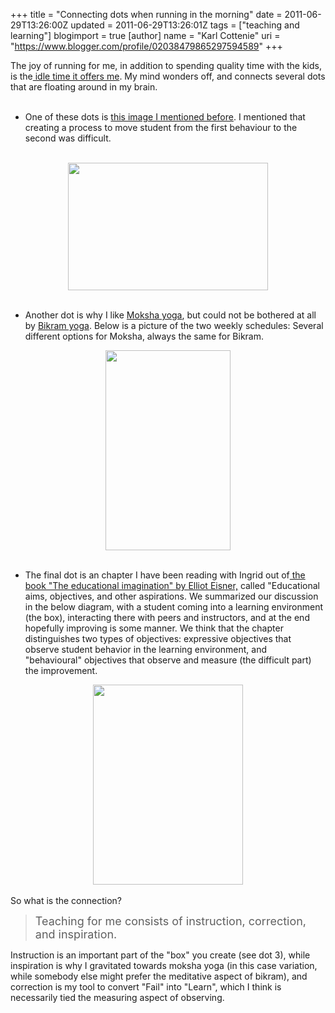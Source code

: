 +++
title = "Connecting dots when running in the morning"
date = 2011-06-29T13:26:00Z
updated = 2011-06-29T13:26:01Z
tags = ["teaching and learning"]
blogimport = true 
[author]
	name = "Karl Cottenie"
	uri = "https://www.blogger.com/profile/02038479865297594589"
+++

The joy of running for me, in addition to spending quality time with the kids, is the<a href="http://www.cottenielab.org/2011/06/thou-shalt-dream-great-dream-and-tell.html"> idle time it offers me</a>. My mind wonders off, and connects several dots that are floating around in my brain.<br /><br /><ul><li>One of these dots is <a href="http://www.cottenielab.org/2011/02/definition-of-teaching.html">this image I mentioned before</a>.&nbsp;I mentioned that creating a process to move student from the first behaviour to the second was difficult.</li></ul><br /><div class="separator" style="clear: both; text-align: center;"><a href="http://thisisindexed.com/wp-content/uploads/2011/02/card2822.jpg" imageanchor="1" style="margin-left: 1em; margin-right: 1em;"><img border="0" height="204" src="http://thisisindexed.com/wp-content/uploads/2011/02/card2822.jpg" width="320" /></a></div><br /><ul><li>Another dot is why I like <a href="http://www.mokshayogaguelph.com/">Moksha yoga</a>, but could not be bothered at all by <a href="http://bikramyogaguelph.com/">Bikram yoga</a>. Below is a picture of the two weekly schedules: Several different options for Moksha, always the same for Bikram.</li></ul><div class="separator" style="clear: both; text-align: center;"><a href="http://2.bp.blogspot.com/-3zs-ouaDXlA/TgtXf_fXn3I/AAAAAAAAATA/lTpzP2QH2Ag/s1600/Desktop.jpg" imageanchor="1" style="margin-left: 1em; margin-right: 1em;"><img border="0" height="320" src="http://2.bp.blogspot.com/-3zs-ouaDXlA/TgtXf_fXn3I/AAAAAAAAATA/lTpzP2QH2Ag/s320/Desktop.jpg" width="200" /></a></div><div><br /></div><ul><li>The final dot is an chapter I have been reading with Ingrid out of<a href="http://books.google.com/books?id=gEsmAQAAIAAJ&amp;source=gbs_similarbooks_r&amp;cad=3">&nbsp;the book "The educational imagination" by Elliot Eisner,</a> called "Educational aims, objectives, and other aspirations. We summarized our discussion in the below diagram, with a student coming into a learning environment (the box), interacting there with peers and instructors, and at the end hopefully improving is some manner. We think that the chapter distinguishes two types of objectives: expressive objectives that observe student behavior in the learning environment, and "behavioural" objectives that observe and measure&nbsp;(the difficult part) the improvement.</li></ul><div class="separator" style="clear: both; text-align: center;"><a href="http://2.bp.blogspot.com/-K_VM6K-Msts/TgtbA2WAs-I/AAAAAAAAATE/1vw_Q8BnAg0/s1600/cmapEducationalAims.JPG" imageanchor="1" style="margin-left: 1em; margin-right: 1em;"><img border="0" height="320" src="http://2.bp.blogspot.com/-K_VM6K-Msts/TgtbA2WAs-I/AAAAAAAAATE/1vw_Q8BnAg0/s320/cmapEducationalAims.JPG" width="240" /></a></div><div><br /></div><div>So what is the connection?&nbsp;</div><blockquote><span class="Apple-style-span" style="font-size: large;">Teaching for me consists of instruction, correction, and inspiration.</span></blockquote>Instruction is an important part of the "box" you create (see dot 3), while inspiration is why I gravitated towards moksha yoga (in this case variation, while somebody else might prefer the meditative aspect of bikram), and correction is my tool to convert "Fail" into "Learn", which I think is necessarily tied the measuring aspect of observing.
